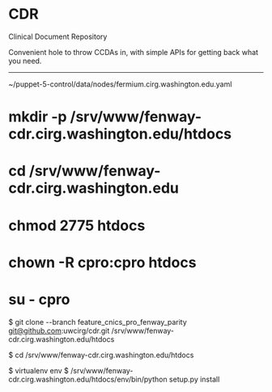 # CDR
Clinical Document Repository

Convenient hole to throw CCDAs in, with simple APIs for getting back
what you need.

---

~/puppet-5-control/data/nodes/fermium.cirg.washington.edu.yaml

# mkdir -p /srv/www/fenway-cdr.cirg.washington.edu/htdocs

# cd /srv/www/fenway-cdr.cirg.washington.edu
# chmod 2775 htdocs
# chown -R cpro:cpro htdocs

# su - cpro

$ git clone --branch feature_cnics_pro_fenway_parity git@github.com:uwcirg/cdr.git /srv/www/fenway-cdr.cirg.washington.edu/htdocs

$ cd /srv/www/fenway-cdr.cirg.washington.edu/htdocs

$ virtualenv env
$ /srv/www/fenway-cdr.cirg.washington.edu/htdocs/env/bin/python setup.py install
